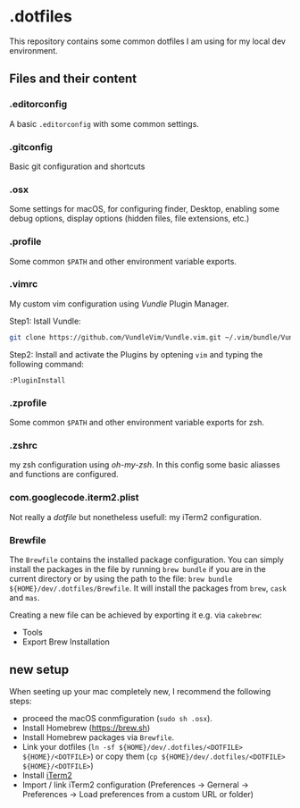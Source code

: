 # .dotfiles

This repository contains some common dotfiles I am using for my local dev environment.

## Files and their content

### .editorconfig

A basic `.editorconfig` with some common settings.

### .gitconfig

Basic git configuration and shortcuts

### .osx

Some settings for macOS, for configuring finder, Desktop, enabling some debug options, display options (hidden files, file extensions, etc.)

### .profile

Some common `$PATH` and other environment variable exports.

### .vimrc

My custom vim configuration using _Vundle_ Plugin Manager.

Step1: Istall Vundle:

```bash
git clone https://github.com/VundleVim/Vundle.vim.git ~/.vim/bundle/Vundle.vim
```

Step2: Install and activate the Plugins by optening `vim` and typing the following command:

```vim
:PluginInstall
```

### .zprofile

Some common `$PATH` and other environment variable exports for zsh.

### .zshrc

my zsh configuration using _oh-my-zsh_. In this config some basic aliasses and functions are configured.

### com.googlecode.iterm2.plist

Not really a _dotfile_ but nonetheless usefull: my iTerm2 configuration.

### Brewfile

The `Brewfile` contains the installed package configuration. You can simply
install the packages in the file by running `brew bundle` if you are in the
current directory or by using the path to the file:
`brew bundle ${HOME}/dev/.dotfiles/Brewfile`.
It will install the packages from `brew`, `cask` and `mas`.

Creating a new file can be achieved by exporting it e.g. via `cakebrew`:

- Tools
- Export Brew Installation

## new setup

When seeting up your mac completely new, I recommend the following steps:

- proceed the macOS conmfiguration (`sudo sh .osx`).
- Install Homebrew (<https://brew.sh>)
- Install Homebrew packages via `Brewfile`.
- Link your dotfiles (`ln -sf ${HOME}/dev/.dotfiles/<DOTFILE> ${HOME}/<DOTFILE>`) or copy them (`cp ${HOME}/dev/.dotfiles/<DOTFILE> ${HOME}/<DOTFILE>`)
- Install [iTerm2](https://www.iterm2.com/)
- Import / link iTerm2 configuration (Preferences -> Gerneral -> Preferences -> Load preferences from a custom URL or folder)
